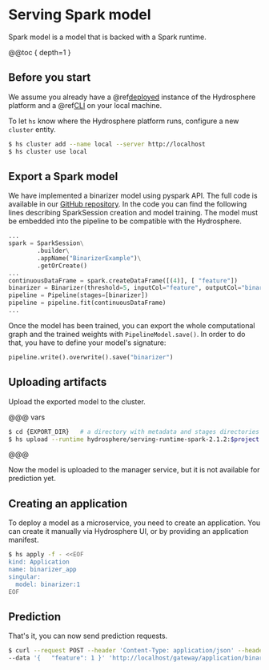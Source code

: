 # Serving Spark model

Spark model is a model that is backed with a Spark runtime. 

@@toc { depth=1 }

## Before you start

We assume you already have a @ref[deployed](../../install/platform.md) instance of the Hydrosphere platform and a @ref[CLI](../../install/cli.md) on your local machine.

To let `hs` know where the Hydrosphere platform runs, configure a new `cluster` entity. 

```sh 
$ hs cluster add --name local --server http://localhost
$ hs cluster use local
```

## Export a Spark model

We have implemented a binarizer model using pyspark API. The full code is available in our [GitHub repository](https://github.com/Hydrospheredata/hydro-serving-example/tree/master/examples/binarizer/bin_train.py). In the code you can find the following lines describing SparkSession creation and model training. The model must be embedded into the pipeline to be compatible with the Hydrosphere. 

```python
...
spark = SparkSession\
        .builder\
        .appName("BinarizerExample")\
        .getOrCreate()
...
continuousDataFrame = spark.createDataFrame([(4)], [ "feature"])
binarizer = Binarizer(threshold=5, inputCol="feature", outputCol="binarized_feature")
pipeline = Pipeline(stages=[binarizer])
pipeline = pipeline.fit(continuousDataFrame)
...
```

Once the model has been trained, you can export the whole computational graph and the trained weights with `PipelineModel.save()`. In order to do that, you have to define your model's signature:

```python
pipeline.write().overwrite().save("binarizer")
```

## Uploading artifacts

Upload the exported model to the cluster.

@@@ vars
```sh
$ cd {EXPORT_DIR}   # a directory with metadata and stages directories
$ hs upload --runtime hydrosphere/serving-runtime-spark-2.1.2:$project.released_version$
```
@@@

Now the model is uploaded to the manager service, but it is not available 
for prediction yet. 

## Creating an application

To deploy a model as a microservice, you need to create an application. You can create it manually via Hydrosphere UI, or by providing an application manifest.

```sh
$ hs apply -f - <<EOF
kind: Application
name: binarizer_app
singular:
  model: binarizer:1
EOF
```

## Prediction

That's it, you can now send prediction requests. 

```sh 
$ curl --request POST --header 'Content-Type: application/json' --header 'Accept: application/json' \
--data '{   "feature": 1 }' 'http://localhost/gateway/application/binarizer_app'
```
